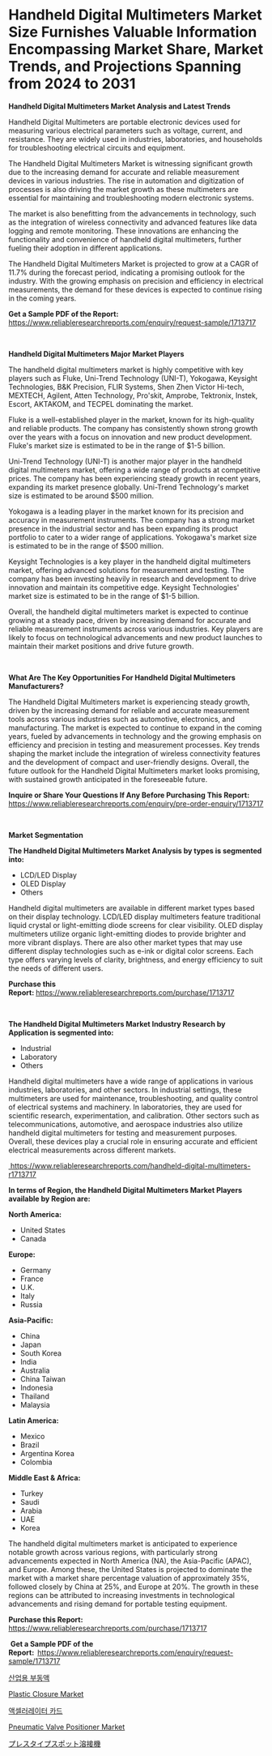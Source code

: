 <p><h1>Handheld Digital Multimeters Market Size Furnishes Valuable Information Encompassing Market Share, Market Trends, and Projections Spanning from 2024 to 2031</h1></p><p><strong>Handheld Digital Multimeters Market Analysis and Latest Trends</strong></p>
<p><p>Handheld Digital Multimeters are portable electronic devices used for measuring various electrical parameters such as voltage, current, and resistance. They are widely used in industries, laboratories, and households for troubleshooting electrical circuits and equipment.</p><p>The Handheld Digital Multimeters Market is witnessing significant growth due to the increasing demand for accurate and reliable measurement devices in various industries. The rise in automation and digitization of processes is also driving the market growth as these multimeters are essential for maintaining and troubleshooting modern electronic systems.</p><p>The market is also benefitting from the advancements in technology, such as the integration of wireless connectivity and advanced features like data logging and remote monitoring. These innovations are enhancing the functionality and convenience of handheld digital multimeters, further fueling their adoption in different applications.</p><p>The Handheld Digital Multimeters Market is projected to grow at a CAGR of 11.7% during the forecast period, indicating a promising outlook for the industry. With the growing emphasis on precision and efficiency in electrical measurements, the demand for these devices is expected to continue rising in the coming years.</p></p>
<p><strong>Get a Sample PDF of the Report:&nbsp;</strong> <a href="https://www.reliableresearchreports.com/enquiry/request-sample/1713717">https://www.reliableresearchreports.com/enquiry/request-sample/1713717</a></p>
<p>&nbsp;</p>
<p><strong>Handheld Digital Multimeters Major Market Players</strong></p>
<p><p>The handheld digital multimeters market is highly competitive with key players such as Fluke, Uni-Trend Technology (UNI-T), Yokogawa, Keysight Technologies, B&K Precision, FLIR Systems, Shen Zhen Victor Hi-tech, MEXTECH, Agilent, Atten Technology, Pro'skit, Amprobe, Tektronix, Instek, Escort, AKTAKOM, and TECPEL dominating the market.</p><p>Fluke is a well-established player in the market, known for its high-quality and reliable products. The company has consistently shown strong growth over the years with a focus on innovation and new product development. Fluke's market size is estimated to be in the range of $1-5 billion.</p><p>Uni-Trend Technology (UNI-T) is another major player in the handheld digital multimeters market, offering a wide range of products at competitive prices. The company has been experiencing steady growth in recent years, expanding its market presence globally. Uni-Trend Technology's market size is estimated to be around $500 million.</p><p>Yokogawa is a leading player in the market known for its precision and accuracy in measurement instruments. The company has a strong market presence in the industrial sector and has been expanding its product portfolio to cater to a wider range of applications. Yokogawa's market size is estimated to be in the range of $500 million.</p><p>Keysight Technologies is a key player in the handheld digital multimeters market, offering advanced solutions for measurement and testing. The company has been investing heavily in research and development to drive innovation and maintain its competitive edge. Keysight Technologies' market size is estimated to be in the range of $1-5 billion.</p><p>Overall, the handheld digital multimeters market is expected to continue growing at a steady pace, driven by increasing demand for accurate and reliable measurement instruments across various industries. Key players are likely to focus on technological advancements and new product launches to maintain their market positions and drive future growth.</p></p>
<p>&nbsp;</p>
<p><strong>What Are The Key Opportunities For Handheld Digital Multimeters Manufacturers?</strong></p>
<p><p>The Handheld Digital Multimeters market is experiencing steady growth, driven by the increasing demand for reliable and accurate measurement tools across various industries such as automotive, electronics, and manufacturing. The market is expected to continue to expand in the coming years, fueled by advancements in technology and the growing emphasis on efficiency and precision in testing and measurement processes. Key trends shaping the market include the integration of wireless connectivity features and the development of compact and user-friendly designs. Overall, the future outlook for the Handheld Digital Multimeters market looks promising, with sustained growth anticipated in the foreseeable future.</p></p>
<p><strong>Inquire or Share Your Questions If Any Before Purchasing This Report:</strong> <a href="https://www.reliableresearchreports.com/enquiry/pre-order-enquiry/1713717">https://www.reliableresearchreports.com/enquiry/pre-order-enquiry/1713717</a></p>
<p>&nbsp;</p>
<p><strong>Market Segmentation</strong></p>
<p><strong>The Handheld Digital Multimeters Market Analysis by types is segmented into:</strong></p>
<p><ul><li>LCD/LED Display</li><li>OLED Display</li><li>Others</li></ul></p>
<p><p>Handheld digital multimeters are available in different market types based on their display technology. LCD/LED display multimeters feature traditional liquid crystal or light-emitting diode screens for clear visibility. OLED display multimeters utilize organic light-emitting diodes to provide brighter and more vibrant displays. There are also other market types that may use different display technologies such as e-ink or digital color screens. Each type offers varying levels of clarity, brightness, and energy efficiency to suit the needs of different users.</p></p>
<p><strong>Purchase this Report:&nbsp;</strong><a href="https://www.reliableresearchreports.com/purchase/1713717">https://www.reliableresearchreports.com/purchase/1713717</a></p>
<p>&nbsp;</p>
<p><strong>The Handheld Digital Multimeters Market Industry Research by Application is segmented into:</strong></p>
<p><ul><li>Industrial</li><li>Laboratory</li><li>Others</li></ul></p>
<p><p>Handheld digital multimeters have a wide range of applications in various industries, laboratories, and other sectors. In industrial settings, these multimeters are used for maintenance, troubleshooting, and quality control of electrical systems and machinery. In laboratories, they are used for scientific research, experimentation, and calibration. Other sectors such as telecommunications, automotive, and aerospace industries also utilize handheld digital multimeters for testing and measurement purposes. Overall, these devices play a crucial role in ensuring accurate and efficient electrical measurements across different markets.</p></p>
<p><a href="https://www.reliableresearchreports.com/handheld-digital-multimeters-r1713717">&nbsp;https://www.reliableresearchreports.com/handheld-digital-multimeters-r1713717</a></p>
<p><strong>In terms of Region, the Handheld Digital Multimeters Market Players available by Region are:</strong></p>
<p>
    <p> <strong> North America: </strong>
        <ul>
            <li>United States</li>
            <li>Canada</li>
        </ul>
        </p> 
    <p> <strong> Europe: </strong>
        <ul>
            <li>Germany</li>
            <li>France</li>
            <li>U.K.</li>
            <li>Italy</li>
            <li>Russia</li>
        </ul>
        </p> 
    <p> <strong> Asia-Pacific: </strong>
        <ul>
            <li>China</li>
            <li>Japan</li>
            <li>South Korea</li>
            <li>India</li>
            <li>Australia</li>
            <li>China Taiwan</li>
            <li>Indonesia</li>
            <li>Thailand</li>
            <li>Malaysia</li>
        </ul>
        </p> 
    <p> <strong> Latin America: </strong>
        <ul>
            <li>Mexico</li>
            <li>Brazil</li>
            <li>Argentina Korea</li>
            <li>Colombia</li>
        </ul>
        </p> 
    <p> <strong> Middle East & Africa: </strong>
        <ul>
            <li>Turkey</li>
            <li>Saudi</li>
            <li>Arabia</li>
            <li>UAE</li>
            <li>Korea</li>
        </ul>
    </p>
    </p>
<p><p>The handheld digital multimeters market is anticipated to experience notable growth across various regions, with particularly strong advancements expected in North America (NA), the Asia-Pacific (APAC), and Europe. Among these, the United States is projected to dominate the market with a market share percentage valuation of approximately 35%, followed closely by China at 25%, and Europe at 20%. The growth in these regions can be attributed to increasing investments in technological advancements and rising demand for portable testing equipment.</p></p>
<p><strong>Purchase this Report: </strong><a href="https://www.reliableresearchreports.com/purchase/1713717">https://www.reliableresearchreports.com/purchase/1713717</a></p>
<p>&nbsp;<strong>Get a Sample PDF of the Report:&nbsp;&nbsp;</strong><a href="https://www.reliableresearchreports.com/enquiry/request-sample/1713717">https://www.reliableresearchreports.com/enquiry/request-sample/1713717</a></p>
<p><strong></strong></p>
<p><p><a href="https://medium.com/@chickenlegs8687/%EC%82%B0%EC%97%85%EC%9A%A9-%ED%95%AD%EB%8F%99%EA%B2%BD%EC%9C%A0-%EC%8B%9C%EC%9E%A5-%EA%B7%9C%EB%AA%A8-cagr-%ED%8A%B8%EB%A0%8C%EB%93%9C-2024-2030-e06885eca398">산업용 부동액</a></p><p><a href="https://issuu.com/reportprime-2/docs/plastic-closure-market-size-2030.pptx">Plastic Closure Market</a></p><p><a href="https://github.com/nuekbpymrrz5/Market-Research-Report-List-1/blob/main/845237020053.md">액셀러레이터 카드</a></p><p><a href="https://github.com/jerrycopelandthomaswsqd8q/Market-Research-Report-List-2/blob/main/pneumatic-valve-positioner-market.md">Pneumatic Valve Positioner Market</a></p><p><a href="https://github.com/jkjreqjscoxx7/Market-Research-Report-List-1/blob/main/555295621788.md">プレスタイプスポット溶接機</a></p></p>